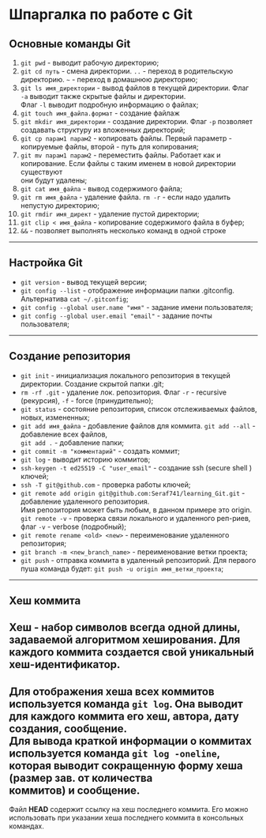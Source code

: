 # Шпаргалка по работе с Git

## Основные команды Git

1. ```git pwd``` - выводит рабочую директорию;  
2. ```git cd путь``` - смена директории. ```..``` - переход в родительскую директорию. ```~``` - переход в домашнюю директорию;
3. ```git ls имя_директории``` - вывод файлов в текущей директории. Флаг ```-а``` выводит также скрытые файлы и директории.<br>Флаг ```-l``` выводит подробную информацию о файлах; 
4. ```git touch имя_файла.формат``` - создание файлаж
5. ```git mkdir имя_директории``` - создание директории. Флаг ```-p``` позволяет создавать структуру из вложенных директорий;
6. ```git cp парам1 парам2``` - копировать файлы. Первый параметр - копируемые файлы, второй - путь для копирования;
7. ```git mv парам1 парам2``` - переместить файлы. Работает как и копирование. Если файлы с таким именем в новой директории существуют <br>они будут удалены;
8. ```git cat имя_файла``` - вывод содержимого файла;
9. ```git rm имя_файла``` - удаление файла. ```rm -r``` - если надо удалить непустую директорию;
10. ```git rmdir имя_директ``` - удаление пустой директории;
11. ```git clip < имя_файла``` - копирование содержимого файла в буфер;
12. ```&&``` - позволяет выполнять несколько команд в одной строке

---

## Настройка Git

* ```git version``` - вывод текущей версии;
* ```git config --list``` - отображение информации папки .gitconfig. Альтернатива ```cat ~/.gitconfig```;
* ```git config --global user.name "имя"``` - задание имени пользователя;
* ```git config --global user.email "email"``` - задание почты пользователя;

---

## Создание репозитория

- ```git init``` - инициализация локального репозитория в текущей директории. Создание скрытой папки .git;
- ```rm -rf .git``` - удаление лок. репозитория. Флаг ```-r``` - recursive (рекурсия), ```-f``` - force (принудительно);
- ```git status``` - состояние репозитория, список отслеживаемых файлов, новых, измененных;
- ```git add имя_файла``` - добавление файлов для коммита. ```git add --all``` - добавление всех файлов,<br>```git add .``` - добавление папки;
- ```git commit -m "комментарий"``` - создать коммит;
- ```git log``` - выводит историю коммитов;
- ```ssh-keygen -t ed25519 -C "user_email"``` - создание ssh (secure shell ) ключей;
- ```ssh -T git@github.com``` - проверка работы ключей;
- ```git remote add origin git@github.com:Seraf741/learning_Git.git``` - добавление удаленного репозитория.<br>Имя репозитория может быть любым, в данном примере это origin.<br>```git remote -v``` - проверка связи локального и удаленного реп-риев, флаг ```-v``` - verbose (подробный);
- ```git remote rename <old> <new>``` - переименование удаленного репозитория;
- ```git branch -m <new_branch_name>``` - переименование ветки проекта;
- ```git push``` - отправка коммита в удаленный репозиторий. Для первого пуша команда будет: ```git push -u origin имя_ветки_проекта```;

---

## Хеш коммита

Хеш - набор символов всегда одной длины, задаваемой алгоритмом хеширования. Для каждого коммита создается свой уникальный хеш-идентификатор.<br>
---
Для отображения хеша всех коммитов используется команда ```git log```. Она выводит для каждого коммита его хеш, автора, дату создания, сообщение.<br>
Для вывода краткой информации о коммитах используется команда ```git log -oneline```, которая выводит сокращенную форму хеша (размер зав. от количества <br>
коммитов) и сообщение.
---
Файл **HEAD** содержит ссылку на хеш последнего коммита. Его можно использовать при указании хеша последнего коммита в консольных командах.